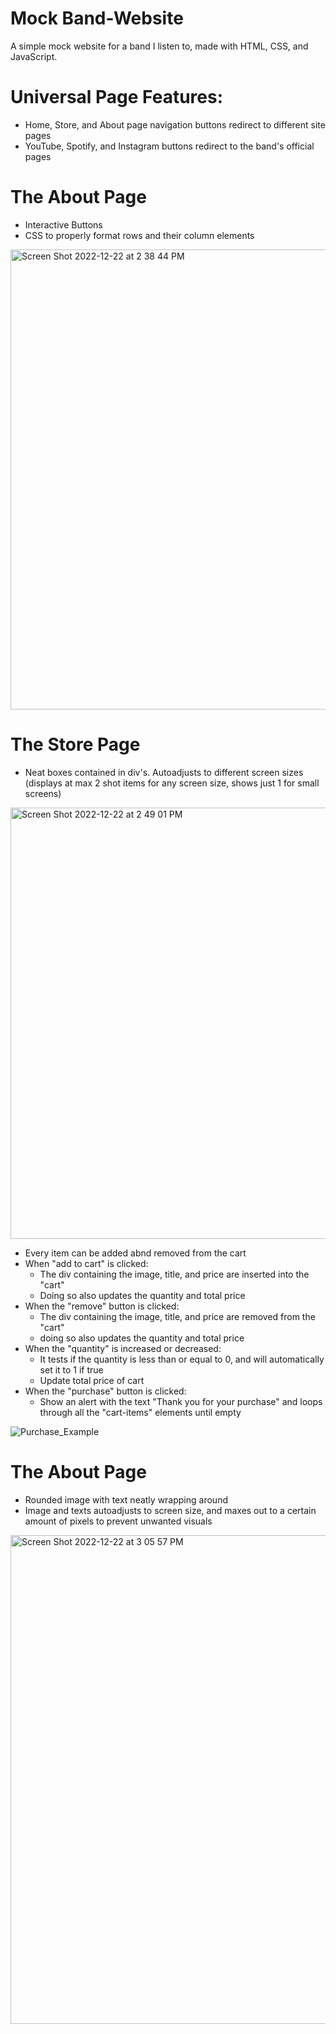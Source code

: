 # Mock Band-Website
A simple mock website for a band I listen to, made with HTML, CSS, and JavaScript.

# Universal Page Features:
- Home, Store, and About page navigation buttons redirect to different site pages
- YouTube, Spotify, and Instagram buttons redirect to the band's official pages

# The About Page
- Interactive Buttons
- CSS to properly format rows and their column elements
<img width="736" alt="Screen Shot 2022-12-22 at 2 38 44 PM" src="https://user-images.githubusercontent.com/75161978/209213234-2727fead-49d6-475a-bad1-6e26920ebf32.png">

# The Store Page
- Neat boxes contained in div's. Autoadjusts to different screen sizes (displays at max 2 shot items for any screen size, shows just 1 for small screens)

<img width="690" alt="Screen Shot 2022-12-22 at 2 49 01 PM" src="https://user-images.githubusercontent.com/75161978/209214621-1aa05ed9-aa1f-416e-bc43-a631cc20a446.png"> <br />

- Every item can be added abnd removed from the cart
- When "add to cart" is clicked:
  - The div containing the image, title, and price are inserted into the "cart"
  - Doing so also updates the quantity and total price
- When the "remove" button is clicked:
  - The div containing the image, title, and price are removed from the "cart"
  - doing so also updates the quantity and total price
- When the "quantity" is increased or decreased:
  - It tests if the quantity is less than or equal to 0, and will automatically set it to 1 if true
  - Update total price of cart 
- When the "purchase" button is clicked:
  - Show an alert with the text "Thank you for your purchase" and loops through all the "cart-items" elements until empty
  
![Purchase_Example](https://user-images.githubusercontent.com/75161978/209221439-ea8f4935-da97-4e21-b89c-800abffa7af0.gif)

# The About Page
- Rounded image with text neatly wrapping around
- Image and texts autoadjusts to screen size, and maxes out to a certain amount of pixels to prevent unwanted visuals
<img width="782" alt="Screen Shot 2022-12-22 at 3 05 57 PM" src="https://user-images.githubusercontent.com/75161978/209217275-689b1f83-99f5-451f-954b-799646c7e311.png">

